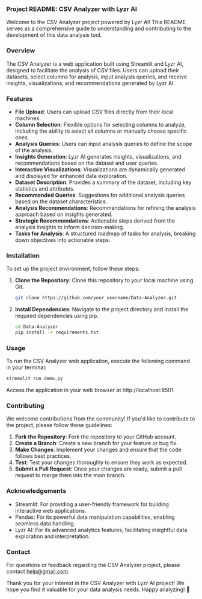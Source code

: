 ### **Project README: CSV Analyzer with Lyzr AI**

Welcome to the CSV Analyzer project powered by Lyzr AI! This README serves as a comprehensive guide to understanding and contributing to the development of this data analysis tool.

### Overview

The CSV Analyzer is a web application built using Streamlit and Lyzr AI, designed to facilitate the analysis of CSV files. Users can upload their datasets, select columns for analysis, input analysis queries, and receive insights, visualizations, and recommendations generated by Lyzr AI.

### Features

- **File Upload**: Users can upload CSV files directly from their local machines.
- **Column Selection**: Flexible options for selecting columns to analyze, including the ability to select all columns or manually choose specific ones.
- **Analysis Queries**: Users can input analysis queries to define the scope of the analysis.
- **Insights Generation**: Lyzr AI generates insights, visualizations, and recommendations based on the dataset and user queries.
- **Interactive Visualizations**: Visualizations are dynamically generated and displayed for enhanced data exploration.
- **Dataset Description**: Provides a summary of the dataset, including key statistics and attributes.
- **Recommended Queries**: Suggestions for additional analysis queries based on the dataset characteristics.
- **Analysis Recommendations**: Recommendations for refining the analysis approach based on insights generated.
- **Strategic Recommendations**: Actionable steps derived from the analysis insights to inform decision-making.
- **Tasks for Analysis**: A structured roadmap of tasks for analysis, breaking down objectives into actionable steps.

### Installation

To set up the project environment, follow these steps:

1. **Clone the Repository**: Clone this repository to your local machine using Git.
   
   ```bash
   git clone https://github.com/your_username/Data-Analyzer.git
   ```

2. **Install Dependencies**: Navigate to the project directory and install the required dependencies using pip.
   
   ```bash
   cd Data-Analyzer
   pip install -r requirements.txt
   ```

### Usage

To run the CSV Analyzer web application, execute the following command in your terminal:

```bash
streamlit run demo.py
```

Access the application in your web browser at http://localhost:8501.

### Contributing

We welcome contributions from the community! If you'd like to contribute to the project, please follow these guidelines:

1. **Fork the Repository**: Fork the repository to your GitHub account.
2. **Create a Branch**: Create a new branch for your feature or bug fix.
3. **Make Changes**: Implement your changes and ensure that the code follows best practices.
4. **Test**: Test your changes thoroughly to ensure they work as expected.
5. **Submit a Pull Request**: Once your changes are ready, submit a pull request to merge them into the main branch.

### Acknowledgements

- Streamlit: For providing a user-friendly framework for building interactive web applications.
- Pandas: For its powerful data manipulation capabilities, enabling seamless data handling.
- Lyzr AI: For its advanced analytics features, facilitating insightful data exploration and interpretation.

### Contact

For questions or feedback regarding the CSV Analyzer project, please contact [help@gmail.com](mailto:meetupadhyaythegreat@gmail.com).

Thank you for your interest in the CSV Analyzer with Lyzr AI project! We hope you find it valuable for your data analysis needs. Happy analyzing! 🚀
